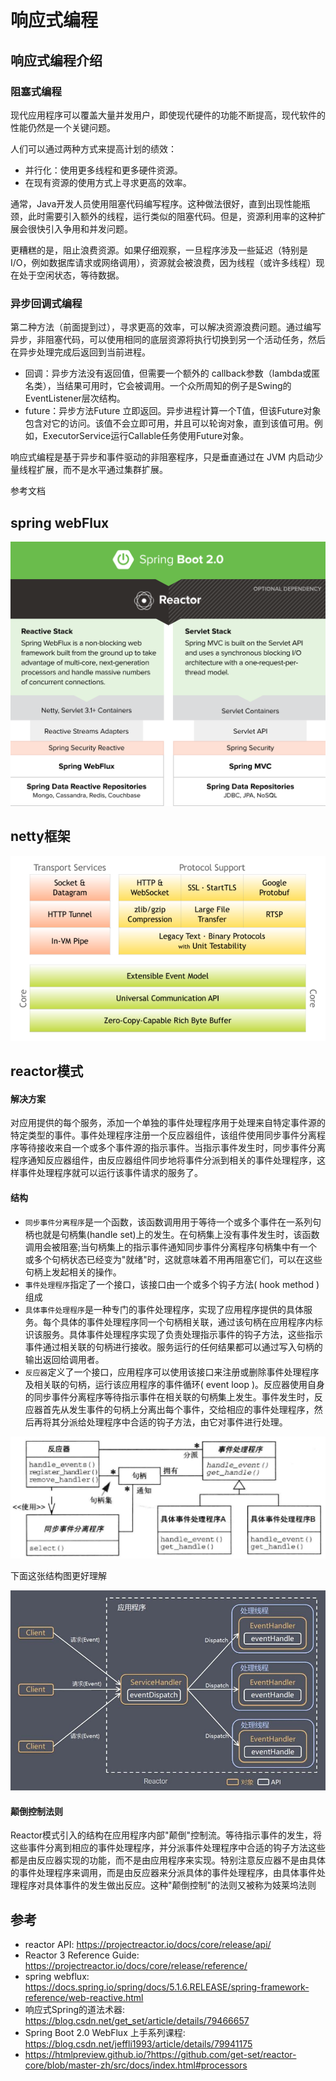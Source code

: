 # 响应式编程


## 响应式编程介绍


### 阻塞式编程

现代应用程序可以覆盖大量并发用户，即使现代硬件的功能不断提高，现代软件的性能仍然是一个关键问题。

人们可以通过两种方式来提高计划的绩效：

+ 并行化：使用更多线程和更多硬件资源。
+ 在现有资源的使用方式上寻求更高的效率。

通常，Java开发人员使用阻塞代码编写程序。这种做法很好，直到出现性能瓶颈，此时需要引入额外的线程，运行类似的阻塞代码。但是，资源利用率的这种扩展会很快引入争用和并发问题。

更糟糕的是，阻止浪费资源。如果仔细观察，一旦程序涉及一些延迟（特别是I/O，例如数据库请求或网络调用），资源就会被浪费，因为线程（或许多线程）现在处于空闲状态，等待数据。


### 异步回调式编程

第二种方法（前面提到过），寻求更高的效率，可以解决资源浪费问题。通过编写异步，非阻塞代码，可以使用相同的底层资源将执行切换到另一个活动任务，然后在异步处理完成后返回到当前进程。

+ 回调：异步方法没有返回值，但需要一个额外的 callback参数（lambda或匿名类），当结果可用时，它会被调用。一个众所周知的例子是Swing的EventListener层次结构。
+ future：异步方法Future<T> 立即返回。异步进程计算一个T值，但该Future对象包含对它的访问。该值不会立即可用，并且可以轮询对象，直到该值可用。例如，ExecutorService运行Callable<T>任务使用Future对象。

响应式编程是基于异步和事件驱动的非阻塞程序，只是垂直通过在 JVM 内启动少量线程扩展，而不是水平通过集群扩展。


参考文档



## spring webFlux


![](assets/markdown-img-paste-20190412105940479.png)

## netty框架


![](assets/markdown-img-paste-20190412105001922.png)

## reactor模式

#### 解决方案
对应用提供的每个服务，添加一个单独的事件处理程序用于处理来自特定事件源的特定类型的事件。事件处理程序注册一个反应器组件，该组件使用同步事件分离程序等待接收来自一个或多个事件源的指示事件。当指示事件发生时，同步事件分离程序通知反应器组件，由反应器组件同步地将事件分派到相关的事件处理程序，这样事件处理程序就可以运行该事件请求的服务了。

#### 结构
+ `同步事件分离程序`是一个函数，该函数调用用于等待一个或多个事件在一系列句柄也就是句柄集(handle set)上的发生。在句柄集上没有事件发生时，该函数调用会被阻塞;当句柄集上的指示事件通知同步事件分离程序句柄集中有一个或多个句柄状态已经变为"就绪"时，这就意味着不用再阻塞它们，可以在这些句柄上发起相关的操作。
+ `事件处理程序`指定了一个接口，该接口由一个或多个钩子方法( hook method )组成
+ `具体事件处理程序`是一种专门的事件处理程序，实现了应用程序提供的具体服务。每个具体的事件处理程序同一个句柄相关联，通过该句柄在应用程序内标识该服务。具体事件处理程序实现了负责处理指示事件的钩子方法，这些指示事件通过相关联的句柄进行接收。服务运行的任何结果都可以通过写入句柄的输出返回给调用者。
+ `反应器`定义了一个接口，应用程序可以使用该接口来注册或删除事件处理程序及相关联的句柄，运行该应用程序的事件循环( event loop )。反应器使用自身的同步事件分离程序等待指示事件在相关联的句柄集上发生。事件发生时，反应器首先从发生事件的句柄上分离出每个事件，交给相应的事件处理程序，然后再将其分派给处理程序中合适的钩子方法，由它对事件进行处理。


![](assets/markdown-img-paste-2019041210571940.png)

下面这张结构图更好理解


![](assets/markdown-img-paste-20190412111954361.png)

#### 颠倒控制法则
Reactor模式引入的结构在应用程序内部"颠倒"控制流。等待指示事件的发生，将这些事件分离到相应的事件处理程序，并分派事件处理程序中合适的钩子方法这些都是由反应器实现的功能，而不是由应用程序来实现。特别注意反应器不是由具体的事件处理程序来调用，而是由反应器来分派具体的事件处理程序，由具体事件处理程序对具体事件的发生做出反应。这种"颠倒控制"的法则又被称为妓莱坞法则

## 参考

+ reactor API: https://projectreactor.io/docs/core/release/api/
+ Reactor 3 Reference Guide: https://projectreactor.io/docs/core/release/reference/
+ spring webflux: https://docs.spring.io/spring/docs/5.1.6.RELEASE/spring-framework-reference/web-reactive.html
+ 响应式Spring的道法术器: https://blog.csdn.net/get_set/article/details/79466657
+ Spring Boot 2.0 WebFlux 上手系列课程: https://blog.csdn.net/jeffli1993/article/details/79941175
+ https://htmlpreview.github.io/?https://github.com/get-set/reactor-core/blob/master-zh/src/docs/index.html#processors
